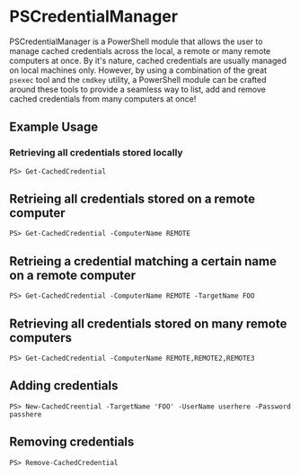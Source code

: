 # PSCredentialManager

PSCredentialManager is a PowerShell module that allows the user to manage cached credentials across the local, a remote or many remote computers at once. By it's nature, cached credentials are usually managed on local machines only. However, by using a combination of the great `psexec` tool and the `cmdkey` utility, a PowerShell module can be crafted around these tools to provide a seamless way to list, add and remove cached credentials from many computers at once!

## Example Usage

### Retrieving all credentials stored locally

`PS> Get-CachedCredential`

## Retrieing all credentials stored on a remote computer

`PS> Get-CachedCredential -ComputerName REMOTE`

## Retrieing a credential matching a certain name on a remote computer

`PS> Get-CachedCredential -ComputerName REMOTE -TargetName FOO`

## Retrieving all credentials stored on many remote computers

`PS> Get-CachedCredential -ComputerName REMOTE,REMOTE2,REMOTE3`

## Adding credentials

`PS> New-CachedCreential -TargetName 'FOO' -UserName userhere -Password passhere`

## Removing credentials

`PS> Remove-CachedCredential`
